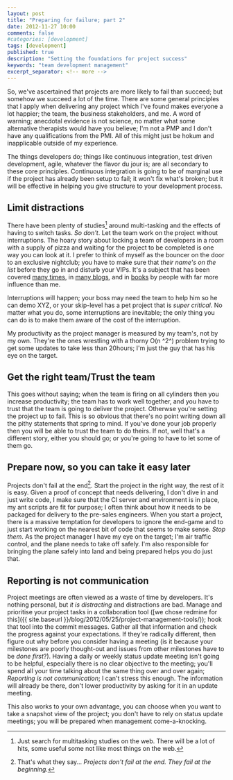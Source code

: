 ```yaml
---
layout: post
title: "Preparing for failure; part 2"
date: 2012-11-27 10:00
comments: false
#categories: [development]
tags: [development]
published: true
description: "Setting the foundations for project success"
keywords: "team development management"
excerpt_separator: <!-- more -->
---
```


So, we've ascertained that projects are more likely to fail than succeed; but somehow we succeed a lot of the time. There are some general principles that I apply when delivering any project which I've found makes everyone a lot happier; the team, the business stakeholders, and me. A word of warning; anecdotal evidence is not science, no matter what some alternative therapists would have you believe; I'm not a PMP and I don't have any qualifications from the PMI. All of this might just be hokum and inapplicable outside of my experience.

<!-- more -->

The things developers do; things like continuous integration, test driven development, agile, whatever the flavor du jour is; are all secondary to these core principles. Continuous integration is going to be of marginal use if the project has already been setup to fail; it won't fix what's broken; but it will be effective in helping you give structure to your development process.

## Limit distractions

There have been plenty of studies[^1] around multi-tasking and the effects of having to switch tasks. _So don't_. Let the team work on the project without interruptions. The hoary story about locking a team of developers in a room with a supply of pizza and waiting for the project to be completed is one way you can look at it. I prefer to think of myself as the bouncer on the door to an exclusive nightclub; you have to make sure that _their name's on the list_ before they go in and disturb your VIPs. It's a subject that has been covered [many times](http://www.joelonsoftware.com/articles/fog0000000022.html), in [many blogs](http://www.codinghorror.com/blog/2006/09/the-multi-tasking-myth.html), and in [books](http://www.amazon.co.uk/Quality-Software-Management-Systems-Thinking/dp/0932633226/ref=sr_1_1?ie=UTF8&qid=1353786914&sr=8-1) by people with far more influence than me.

Interruptions will happen; your boss may need the team to help him so he can demo XYZ, or your skip-level has a pet project that is _super critical_. No matter what you do, some interruptions are inevitable; the only thing you can do is to make them aware of the cost of the interruption.

My productivity as the project manager is measured by my team's, not by my own. They're the ones wrestling with a thorny O(n ^2^) problem trying to get some updates to take less than 20hours; I'm just the guy that has his eye on the target.

## Get the right team/Trust the team

This goes without saying; when the team is firing on all cylinders then you increase productivity; the team has to work well together, and you have to trust that the team is going to deliver the project. Otherwse you're setting the project up to fail. This is so obvious that there's no point writing down all the pithy statements that spring to mind. If you've done your job properly then you will be able to trust the team to do theirs. If not, well that's a different story, either you should go; or you're going to have to let some of them go.

## Prepare now, so you can take it easy later

Projects don't fail at the end[^2]. Start the project in the right way, the rest of it is easy. Given a proof of concept that needs delivering, I don't dive in and just write code, I make sure that the CI server and environment is in place, my ant scripts are fit for purpose; I often think about how it needs to be packaged for delivery to the pre-sales engineers. When you start a project, there is a massive temptation for developers to ignore the end-game and to just start working on the nearest bit of code that seems to make sense. _Stop them_. As the project manager I have my eye on the target; I'm air traffic control, and the plane needs to take off safely. I'm also responsible for bringing the plane safely into land and being prepared helps you do just that.

## Reporting is not communication

Project meetings are often viewed as a waste of time by developers. It's nothing personal, but _it is distracting_ and distractions are bad. Manage and prioritise your project tasks in a collaboration tool ([we chose redmine for this]({{ site.baseurl }}/blog/2012/05/25/project-management-tools/)); hook that tool into the commit messages. Gather all that information and check the progress against your expectations. If they're radically different, then figure out why before you consider having a meeting (is it because your milestones are poorly thought-out and issues from other milestones have to be _done first_?). Having a daily or weekly status update meeting isn't going to be helpful, especially there is no clear objective to the meeting; you'll spend all your time talking about the same thing over and over again; *Reporting is not communication*; I can't stress this enough. The information will already be there, don't lower productivity by asking for it in an update meeting.

This also works to your own advantage, you can choose when you want to take a snapshot view of the project; you don't have to rely on status update meetings; you will be prepared when management come-a-knocking.

[^1]: Just search for multitasking studies on the web. There will be a lot of hits, some useful some not like most things on the web.
[^2]: That's what they say... _Projects don't fail at the end. They fail at the beginning._
